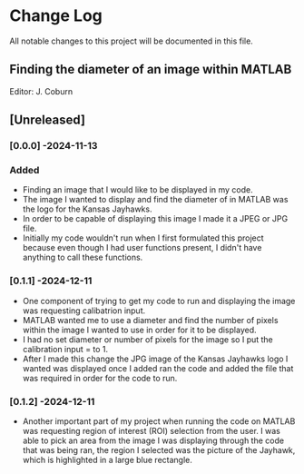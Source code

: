 # Change Log
All notable changes to this project will be documented in this file. 

## Finding the diameter of an image within MATLAB

Editor: J. Coburn

## [Unreleased]

### [0.0.0] -2024-11-13
### Added
- Finding an image that I would like to be displayed in my code.
- The image I wanted to display and find the diameter of in MATLAB was the logo for the Kansas Jayhawks.
- In order to be capable of displaying this image I made it a JPEG or JPG file.
- Initially my code wouldn't run when I first formulated this project because even though I had user functions present, I didn't have anything to call these functions.
### [0.1.1] -2024-12-11
- One component of trying to get my code to run and displaying the image was requesting calibatrion input.
- MATLAB wanted me to use a diameter and find the number of pixels within the image I wanted to use in order for it to be displayed.
- I had no set diameter or number of pixels for the image so I put the calibration input = to 1.
- After I made this change the JPG image of the Kansas Jayhawks logo I wanted was displayed once I added ran the code and added the file that was required in order for the code to run.
### [0.1.2] -2024-12-11
- Another important part of my project when running the code on MATLAB was requesting region of interest (ROI) selection from the user. I was able to pick an area from the image I was displaying through the code that was being ran, the region I selected was the picture of the Jayhawk, which is highlighted in a large blue rectangle.
